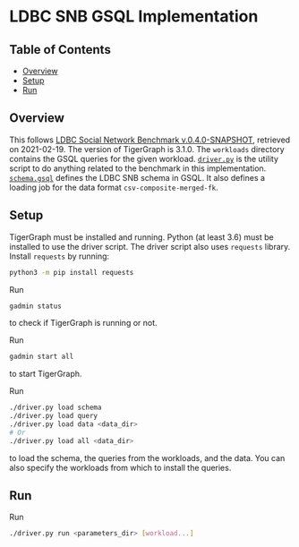 # LDBC SNB GSQL Implementation

## Table of Contents
* [Overview](#overview)
* [Setup](#setup)
* [Run](#run)

## Overview

This follows [LDBC Social Network Benchmark v.0.4.0-SNAPSHOT](https://github.com/ldbc/ldbc_snb_docs), retrieved on 2021-02-19.
The version of TigerGraph is 3.1.0.
The `workloads` directory contains the GSQL queries for the given workload.
[`driver.py`](./driver.py) is the utility script to do anything related to the benchmark in this implementation.
[`schema.gsql`](./schema.gsql) defines the LDBC SNB schema in GSQL.
It also defines a loading job for the data format `csv-composite-merged-fk`.

## Setup

TigerGraph must be installed and running.
Python (at least 3.6) must be installed to use the driver script.
The driver script also uses `requests` library.
Install `requests` by running:
```sh
python3 -m pip install requests
```

Run
```sh
gadmin status
```
to check if TigerGraph is running or not.

Run
```sh
gadmin start all
```
to start TigerGraph.

Run
```sh
./driver.py load schema
./driver.py load query
./driver.py load data <data_dir>
# Or
./driver.py load all <data_dir>
```
to load the schema, the queries from the workloads, and the data.
You can also specify the workloads from which to install the queries.

## Run

Run
```sh
./driver.py run <parameters_dir> [workload...]
```
